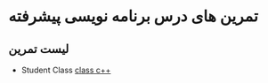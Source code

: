 تمرین های درس برنامه نویسی پیشرفته
====

لیست تمرین
----
- Student Class [class c++](https://github.com/amirhossein200/Course-C/tree/master/class%20student)
